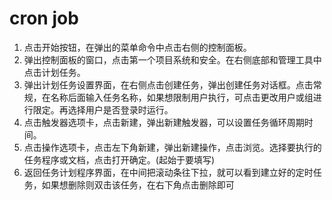 # cron job

1. 点击开始按钮，在弹出的菜单命令中点击右侧的控制面板。
2. 弹出控制面板的窗口，点击第一个项目系统和安全。在右侧底部和管理工具中点击计划任务。
3. 弹出计划任务设置界面，在右侧点击创建任务，弹出创建任务对话框。点击常规，在名称后面输入任务名称，如果想限制用户执行，可点击更改用户或组进行限定。再选择用户是否登录时运行。
4. 点击触发器选项卡，点击新建，弹出新建触发器，可以设置任务循环周期时间。
5. 点击操作选项卡，点击左下角新建，弹出新建操作，点击浏览。选择要执行的任务程序或文档，点击打开确定。(起始于要填写)
6. 返回任务计划程序界面，在中间把滚动条往下拉，就可以看到建立好的定时任务，如果想删除则双击该任务，在右下角点击删除即可
